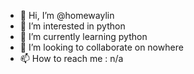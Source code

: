 - 👋 Hi, I’m @homewaylin
- 👀 I’m interested in python
- 🌱 I’m currently learning python
- 💞️ I’m looking to collaborate on nowhere
- 📫 How to reach me : n/a

<!---
homewaylin/homewaylin is a ✨ special ✨ repository because its `README.md` (this file) appears on your GitHub profile.
You can click the Preview link to take a look at your changes.
--->
